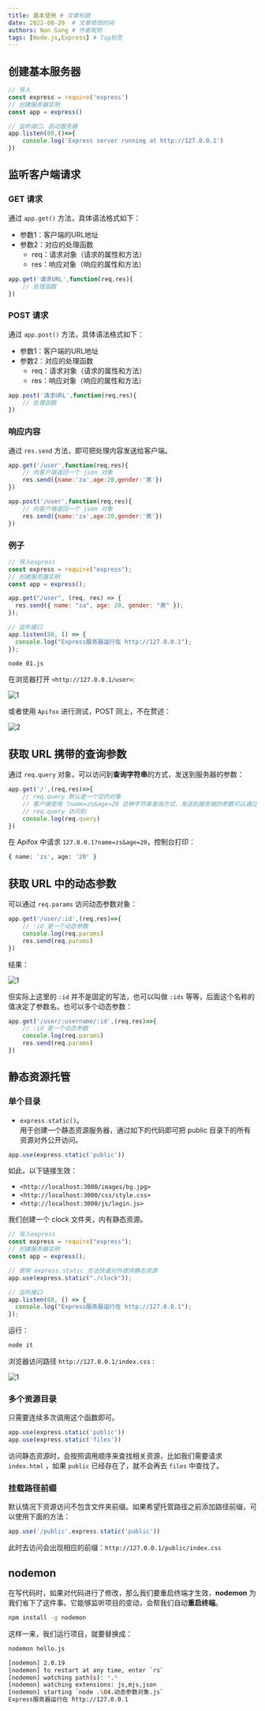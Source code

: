 ```yaml
---
title: 基本使用 # 文章标题
date: 2022-08-20  # 文章修改时间
authors: Nan Sang # 作者昵称
tags: [Node.js,Express] # Tag标签
---
```

## 创建基本服务器

```js
// 导入
const express = require('express')
// 创建服务器实例
const app = express()

// 监听端口，启动服务器
app.listen(80,()=>{
    console.log('Express server running at http://127.0.0.1')
})
```

## 监听客户端请求

### GET 请求

通过 `app.get()` 方法，具体语法格式如下：  

- 参数1：客户端的URL地址
- 参数2：对应的处理函数
  - req：请求对象（请求的属性和方法）
  - res：响应对象（响应的属性和方法）

```js
app.get('请求URL',function(req,res){
    // 处理函数
})
```

### POST 请求

通过 `app.post()` 方法，具体语法格式如下：  

- 参数1：客户端的URL地址
- 参数2：对应的处理函数
  - req：请求对象（请求的属性和方法）
  - res：响应对象（响应的属性和方法）

```js
app.post('请求URL',function(req,res){
    // 处理函数
})
```

### 响应内容

通过 `res.send` 方法，即可把处理内容发送给客户端。  

```js
app.get('/user',function(req,res){
    // 向客户端返回一个 json 对象
    res.send({name:'za',age:20,gender:'男'})
})

app.post('/user',function(req,res){
    // 向客户端返回一个 json 对象
    res.send({name:'za',age:20,gender:'男'})
})
```

### 例子

```js title="01.js"
// 导入express
const express = require("express");
// 创建服务器实例
const app = express();

app.get("/user", (req, res) => {
  res.send({ name: "za", age: 20, gender: "男" });
});

// 监听接口
app.listen(80, () => {
  console.log("Express服务器运行在 http://127.0.0.1");
});
```

```bash
node 01.js
```

在浏览器打开 `<http://127.0.0.1/user>`:  

![1](https://jetzihan-img.oss-cn-beijing.aliyuncs.com/blog/20220820095650.png)

或者使用 `Apifox` 进行测试，POST 同上，不在赘述：  

![2](https://jetzihan-img.oss-cn-beijing.aliyuncs.com/blog/20220820100522.png)

## 获取 URL 携带的查询参数

通过 `req.query` 对象，可以访问到**查询字符串**的方式，发送到服务器的参数：  

```js
app.get('/',(req,res)=>{
    // req.query 默认是一个空的对象
    // 客户端使用 ?name=zs&age=20 这种字符串查询方式，发送到服务端的参数可以通过
    // req.query 访问到
    console.log(req.query)
})
```

在 Apifox 中请求 `127.0.0.1?name=zs&age=20`，控制台打印：  

```bash
{ name: 'zs', age: '20' }
```

## 获取 URL 中的动态参数

可以通过 `req.params` 访问动态参数对象：  

```js
app.get('/user/:id',(req,res)=>{
    // :id 是一个动态参数
    console.log(req.params)
    res.send(req.params)
})
```

结果：  

![1](https://jetzihan-img.oss-cn-beijing.aliyuncs.com/blog/20220820102859.png)

但实际上这里的 `:id` 并不是固定的写法，也可以叫做 `:ids` 等等，后面这个名称的值决定了参数名。也可以多个动态参数：  

```js
app.get('/user/:username/:id',(req,res)=>{
    // :id 是一个动态参数
    console.log(req.params)
    res.send(req.params)
})
```

## 静态资源托管

### 单个目录

- `express.static()`。  
 用于创建一个静态资源服务器，通过如下的代码即可把 public 目录下的所有资源对外公开访问。  

```js
app.use(express.static('public'))
```

如此，以下链接生效：  

- `<http://localhost:3000/images/bg.jpg>`
- `<http://localhost:3000/css/style.css>`
- `<http://localhost:3000/js/login.js>`

我们创建一个 clock 文件夹，内有静态资源。  

```js
// 导入express
const express = require("express");
// 创建服务器实例
const app = express();

// 使用 express.static 方法快速对外提供静态资源
app.use(express.static("./clock"));

// 监听接口
app.listen(80, () => {
  console.log("Express服务器运行在 http://127.0.0.1");
});
```

运行：  

```bash
node it
```

浏览器访问路径 `http://127.0.0.1/index.css` :  

![1](https://jetzihan-img.oss-cn-beijing.aliyuncs.com/blog/20220820110805.png)

### 多个资源目录

只需要连续多次调用这个函数即可。  

```js
app.use(express.static('public'))
app.use(express.static('files'))
```

访问静态资源时，会按照调用顺序来查找相关资源，比如我们需要请求 `index.html` ，如果 `public` 已经存在了，就不会再去 `files` 中查找了。

### 挂载路径前缀

默认情况下资源访问不包含文件夹前缀。如果希望托管路径之前添加路径前缀，可以使用下面的方法：  

```js
app.use('/public',express.static('public'))
```

此时去访问会出现相应的前缀：`http://127.0.0.1/public/index.css`  

## nodemon

在写代码时，如果对代码进行了修改，那么我们要重启终端才生效，**nodemon** 为我们省下了这件事。它能够监听项目的变动，会帮我们自动**重启终端**。  

```bash
npm install -g nodemon
```  

这样一来，我们运行项目，就要替换成：  

```bash
nodemon hello.js
```

```bash
[nodemon] 2.0.19
[nodemon] to restart at any time, enter `rs`  
[nodemon] watching path(s): *.*
[nodemon] watching extensions: js,mjs,json    
[nodemon] starting `node .\04.动态参数对象.js`
Express服务器运行在 http://127.0.0.1
```
